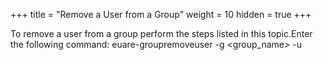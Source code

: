 +++
title = "Remove a User from a Group"
weight = 10
hidden = true
+++

To remove a user from a group perform the steps listed in this topic.Enter the following command: 
    euare-groupremoveuser -g <group_name> -u <user-name> 

